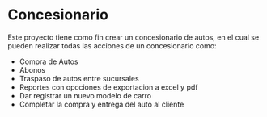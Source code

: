 # Concesionario

Este proyecto tiene como fin crear un concesionario de autos, en el cual se pueden realizar todas las acciones de un concesionario como:
* Compra de Autos
* Abonos
* Traspaso de autos entre sucursales
* Reportes con opcciones de exportacion a excel y pdf
* Dar registrar un nuevo modelo de carro
* Completar la compra y entrega del auto al cliente